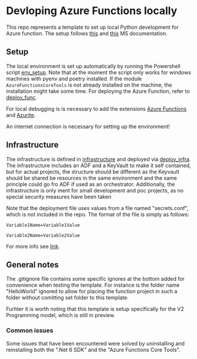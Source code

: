 # Devloping Azure Functions locally
This repo represents a template to set up local Python development for Azure function. The setup follows [this](https://learn.microsoft.com/en-us/azure/azure-functions/functions-develop-vs-code?tabs=python) and [this](https://learn.microsoft.com/en-us/azure/azure-functions/functions-develop-local) MS documentation.

## Setup
The local environment is set up automatically by running the Powershell script [env_setup](/utils/env_setup.ps1). Note that at the moment the script only works for windows machines with pyenv and poetry installed. If the module `AzureFunctionsCoreTools` is not already installed on the machine, the installation might take some time. For deploying the Azure Function, refer to [deploy_func](/utils/deploy_func.ps1).

For local debugging is is necessary to add the extensions [Azure Functions](https://marketplace.visualstudio.com/items?itemName=ms-azuretools.vscode-azurefunctions) and [Azurite](https://marketplace.visualstudio.com/items?itemName=Azurite.azurite).

An internet connection is necessary for setting up the environment!

## Infrastructure
The infrastructure is defined in [infrastructure](/infrastructure/) and deployed via [deploy_infra](/infrastructure/deploy_infra.ps1). The infrastructure includes an ADF and a KeyVault to make it self contained, but for actual projects, the structure should be different as the Keyvault should be shared be resources in the same environment and the same principle could go fro ADF if used as an orchestrator. Additionally, the infrastructure is only ment for small development and poc projects, as no special security measures have been taken

Note that the deployment file uses values from a file named "secrets.conf", which is not included in the repo. The format of the file is simply as follows:

`Variable1Name=Variable1Value`

`Variable2Name=Variable2Value`

For more info see [link](https://kyleparrish.com/blog/powershell-script-config-file/).

## General notes
The .gitignore file contains some specific ignores at the bottom added for convenience when testing the template. For instance is the folder name "HelloWorld" ignored to allow for placing the function project in such a folder without comitting set folder to this template.

Furhter it is worth noting that this template is setup specifically for the V2 Programming model, which is still in preview.

### Common issues
Some issues that have been encountered were solved by uninstalling and reinstalling both the ".Net 6 SDK" and the "Azure Functions Core Tools".